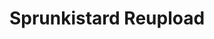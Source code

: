 ---
slug: sprunkistard-reupload-2390
title: Sprunkistard Reupload
description: "Sprunkistard Reupload is an exciting online game. Play for free directly in your browser!"
icon: /images/popular_mods/Sprunkistard Reupload.png
url: https://wowtbc.net/sprunkin/sprunkstard-reupload/index.html
previewImage: /images/popular_mods/Sprunkistard Reupload.png
type: popular mods

# SEO配置
seo:
  title: "Sprunkistard Reupload - Play Free Online Game | Fun Browser Games"
  description: "Sprunkistard Reupload - Play this fun online game for free in your browser. No download required!"
  ogImage: "/images/popular_mods/Sprunkistard Reupload.png"
  keywords: "sprunkistard-reupload-2390, online game, browser game, free game, popular mods game, play online"

videoUrls:
  - https://www.youtube.com/embed/example1
  - https://www.youtube.com/embed/example2

whyPlay:
  title: "Why Play Sprunkistard Reupload?"
  items:
    - "Immersive Gameplay: Sprunkistard Reupload offers an engaging and immersive gaming experience that will keep you entertained for hours"
    - "Challenging Levels: Test your skills with increasingly difficult challenges and obstacles"
    - "Beautiful Graphics: Enjoy stunning visuals and smooth animations that bring the game world to life"
    - "Regular Updates: New content and features are added regularly to keep the game fresh and exciting"
    - "Free to Play: Experience all the fun without spending a penny"
    - "Community Features: Connect with other players, share strategies, and compete for high scores"
    - "Cross-Platform: Play on any device with a web browser, no downloads required"

features:
  title: "Key Features of Sprunkistard Reupload"
  image: "/images/popular_mods/Sprunkistard Reupload.png"
  items:
    - "Intuitive Controls: Easy to learn controls make Sprunkistard Reupload accessible for players of all skill levels"
    - "Multiple Game Modes: Enjoy various gameplay options that provide different challenges and experiences"
    - "Character Customization: Personalize your gaming experience with unique characters and items"
    - "Achievement System: Complete special tasks to earn rewards and recognition"
    - "Leaderboards: Compete with players worldwide and see who can achieve the highest scores"

characteristics:
  title: "Game Characteristics"
  image: "/images/popular_mods/Sprunkistard Reupload.png"
  items:
    - "Genre: Popular mods game with elements of strategy and skill"
    - "Difficulty: Suitable for both casual gamers and those seeking a challenge"
    - "Play Time: Quick sessions or extended gameplay, depending on your preference"
    - "Art Style: Vibrant and engaging visuals that enhance the gaming experience"
    - "Sound Design: Immersive audio that complements the gameplay perfectly"

info: "Sprunkistard Reupload is an exciting online game that offers players a unique and engaging gaming experience. With its intuitive controls, stunning visuals, and challenging gameplay, Sprunkistard Reupload provides hours of entertainment for players of all ages and skill levels. Whether you're looking for a quick gaming session during a break or an extended play session, Sprunkistard Reupload delivers an immersive experience that will keep you coming back for more. The game features multiple levels of increasing difficulty, ensuring that players are constantly challenged as they progress. With regular updates adding new content and features, Sprunkistard Reupload remains fresh and exciting, providing endless entertainment options for its growing community of players."

howToPlayIntro: "Welcome to Sprunkistard Reupload! This guide will walk you through the basics and help you master the game. Whether you're a beginner or looking to improve your skills, these tips and instructions will enhance your gaming experience."

howToPlaySteps:
  - title: "Getting Started"
    description: "Begin your Sprunkistard Reupload adventure by familiarizing yourself with the controls. Use your keyboard or mouse to navigate through the game interface. The tutorial will guide you through the basic mechanics and help you understand the objectives."
  - title: "Understanding the Objectives"
    description: "In Sprunkistard Reupload, your main goal is to progress through levels by completing specific objectives. Each level presents unique challenges that require different strategies and approaches."
  - title: "Mastering the Controls"
    description: "Practice using the controls to improve your precision and reaction time. Sprunkistard Reupload requires quick reflexes and strategic thinking to overcome obstacles and defeat opponents."
  - title: "Utilizing Power-ups"
    description: "Collect power-ups throughout the game to enhance your abilities and overcome difficult challenges. Each power-up offers unique advantages that can be crucial for success."
  - title: "Developing Strategies"
    description: "As you progress in Sprunkistard Reupload, develop effective strategies for different scenarios. Analyze patterns, anticipate challenges, and adapt your approach to maximize your performance."

faq:
  title: "Frequently Asked Questions about Sprunkistard Reupload"
  items:
    - question: "Is Sprunkistard Reupload free to play?"
      answer: "Yes, Sprunkistard Reupload is completely free to play directly in your web browser. No downloads or purchases are required to enjoy the full game experience."
    - question: "Can I play Sprunkistard Reupload on mobile devices?"
      answer: "Yes, Sprunkistard Reupload is optimized for both desktop and mobile play. You can enjoy the game on any device with a web browser and internet connection."
    - question: "Are there any in-game purchases?"
      answer: "While Sprunkistard Reupload is free to play, there may be optional in-game purchases available for cosmetic items or additional features that don't affect core gameplay."
    - question: "How often is Sprunkistard Reupload updated?"
      answer: "The developers regularly update Sprunkistard Reupload with new content, features, and improvements based on player feedback and game performance."
    - question: "Can I play Sprunkistard Reupload offline?"
      answer: "Currently, Sprunkistard Reupload requires an internet connection to play as it's a browser-based online game."
    - question: "Is Sprunkistard Reupload suitable for children?"
      answer: "Yes, Sprunkistard Reupload is designed to be family-friendly and suitable for players of all ages."
    - question: "How do I report bugs or issues?"
      answer: "If you encounter any problems while playing Sprunkistard Reupload, you can report them through the game's support page or contact the developers directly through their website."
    - question: "Still Have Questions?"
      answer: "If you have additional questions about Sprunkistard Reupload that aren't covered in this FAQ, please visit our support center or contact our customer service team for assistance."
---